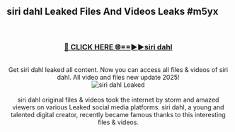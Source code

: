 ## siri dahl Leaked Files And Videos Leaks #m5yx
<br>
<div align="center">
<h3><a href="https://watchclip.my.id/siri dahl" rel="nofollow">🔴 CLICK HERE 🌐==►►siri dahl</a></h3>
<br>
Get siri dahl leaked all content. Now you can access all files & videos of siri dahl. All video and files new update 2025!
<br>
<a href="https://watchclip.my.id/siri dahl" rel="nofollow" data-target="animated-image.originalLink"><img src="https://i.ibb.co.com/WyWwxjT/player-gif2.gif" alt="siri dahl Leaked" style="max-width: 100%; display: inline-block;" data-target="animated-image.originalImage"></a>
<br><br>
siri dahl original files & videos took the internet by storm and amazed viewers on various Leaked social media platforms. siri dahl, a young and talented digital creator, recently became famous thanks to this interesting files & videos.
</div>
<br>